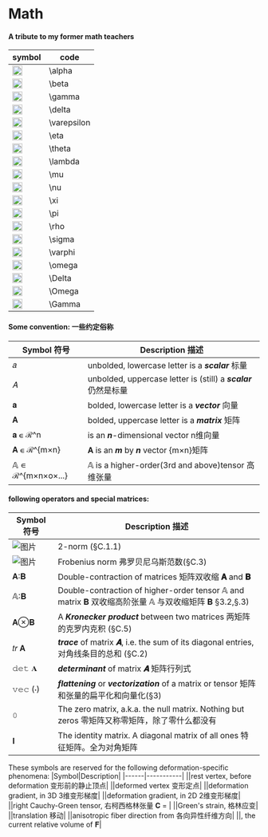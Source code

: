 # Math
#### A tribute to my former math teachers

|symbol|code  |
|------|------|
|<img width="20" alt="image" src="https://user-images.githubusercontent.com/31954987/231631633-e17cf44d-3096-4a00-8e0d-f2afb9cd6e15.png">|\alpha|
|<img width="20" alt="image" src="https://user-images.githubusercontent.com/31954987/231631793-84483f49-82ad-42cd-a187-a36055f7272b.png">|\beta |
|<img width="20" alt="image" src="https://user-images.githubusercontent.com/31954987/231631970-29dd084e-aab3-44b7-ae85-9c8d7ef75974.png">|\gamma|
|<img width="20" alt="image" src="https://user-images.githubusercontent.com/31954987/231632292-dde427f6-80ad-4813-a0b5-a039f3adb5da.png">|\delta|
|<img width="20" alt="image" src="https://user-images.githubusercontent.com/31954987/231651638-0cc674f8-6ddf-485e-b869-dd851f0db79d.png">|\varepsilon|
|<img width="20" alt="image" src="https://user-images.githubusercontent.com/31954987/231651851-ea26859f-da14-440a-86f1-f922cd02de7a.png">|\eta|
|<img width="20" alt="image" src="https://user-images.githubusercontent.com/31954987/231651924-5a792109-15ec-4ea7-8ea7-f8674fe1b4d3.png">|\theta|
|<img width="20" alt="image" src="https://user-images.githubusercontent.com/31954987/231652511-f2b9ef45-3d7d-4e2d-8142-f56e0835dc88.png">|\lambda|
|<img width="20" alt="image" src="https://user-images.githubusercontent.com/31954987/231652616-dd6aed1e-03f4-4458-b521-9821db23fea4.png">|\mu|
|<img width="20" alt="image" src="https://user-images.githubusercontent.com/31954987/231652853-412163cc-165f-45af-a07f-186a3db95e96.png">|\nu|
|<img width="20" alt="image" src="https://user-images.githubusercontent.com/31954987/231652947-892f3410-df9c-43b6-b89c-ff0dff8b0643.png">|\xi|
|<img width="20" alt="image" src="https://user-images.githubusercontent.com/31954987/231653185-165b60f2-6f67-4f1a-b350-fdfb49796956.png">|\pi|
|<img width="20" alt="image" src="https://user-images.githubusercontent.com/31954987/231653308-b30574cc-e0ea-4afd-a30a-904f6b179881.png">|\rho|
|<img width="20" alt="image" src="https://user-images.githubusercontent.com/31954987/231653708-cb4634f3-7032-4f46-9b14-f2d7fb0f07a1.png">|\sigma|
|<img width="20" alt="image" src="https://user-images.githubusercontent.com/31954987/231653781-75e33e50-7abc-4a90-929c-f84d4d167763.png">|\varphi|
|<img width="20" alt="image" src="https://user-images.githubusercontent.com/31954987/231654055-c2e5c740-fc21-4d2d-a623-de4b50711d1b.png">|\omega|
|<img width="20" alt="image" src="https://user-images.githubusercontent.com/31954987/231654120-22672f37-378d-4386-ab22-d224b9e52b9b.png">|\Delta|
|<img width="20" alt="image" src="https://user-images.githubusercontent.com/31954987/231654209-8b54ada7-cc43-4d20-ae3c-8237a3a22e0c.png">|\Omega|
|<img width="20" alt="image" src="https://user-images.githubusercontent.com/31954987/231654282-99b6cdcf-fee6-4a3f-85a8-3fc1e1ef1950.png">|\Gamma|

#### Some convention: 一些约定俗称

|Symbol 符号|Description 描述|
|----------|---------------|
|𝑎|unbolded, lowercase letter is a ***scalar*** 标量|
|𝐴|unbolded, uppercase letter is (still) a ***scalar*** 仍然是标量|
|𝐚|bolded, lowercase letter is a ***vector*** 向量|
|𝐀|bolded, uppercase letter is a ***matrix*** 矩阵|
|𝐚 ∊ ℛ^n|is an ***n***-dimensional vector n维向量|
|𝐀 ∊ ℛ^{m×n}|𝐀 is an ***m*** by ***n*** vector {m×n}矩阵|
|𝔸 ∊ ℛ^{m×n×o×...}|𝔸 is a higher-order(3rd and above)tensor 高维张量|

#### following operators and special matrices:

|Symbol 符号|Description 描述|
|----------|----------------|
|![图片](https://github.com/ChenxingWang93/Math/assets/31954987/240d2b17-9406-4509-980a-5f42b85b5be9)|2-norm (§C.1.1)|
|![图片](https://github.com/ChenxingWang93/Math/assets/31954987/ac29109d-1d31-40cb-bfc1-ec40e12d3ab3)|Frobenius norm 弗罗贝尼乌斯范数(§C.3)|
|𝐀∶𝐁|Double-contraction of matrices 矩阵双收缩 **𝐀** and **𝐁**|
|𝔸∶𝐁|Double-contraction of higher-order tensor 𝔸 and matrix 𝐁 双收缩高阶张量 𝔸 与双收缩矩阵 𝐁 §3.2,§.3)|
|𝐀⊗𝐁|A ***Kronecker product*** between two matrices 两矩阵的克罗内克积 (§C.5)|
|𝑡𝑟 𝐀|***trace*** of matrix ***𝐀***, i.e. the sum of its diagonal entries, 对角线条目的总和 (§C.2)|
|𝚍𝚎𝚝 𝐀|***determinant*** of matrix ***𝐀*** 矩阵行列式|
|𝚟𝚎𝚌 (⋅)|***flattening*** or ***vectorization*** of a matrix or tensor 矩阵和张量的扁平化和向量化(§3)|
|𝟶|The zero matrix, a.k.a. the null matrix. Nothing but zeros 零矩阵又称零矩阵，除了零什么都没有|
|𝚰|The identity matrix. A diagonal matrix of all ones 特征矩阵。全为对角矩阵|

These symbols are reserved for the following deformation-specific phenomena: 
|Symbol|Description|
|------|-----------|
||rest vertex, before deformation 变形前的静止顶点|
||deformed vertex 变形定点|
||deformation gradient, in 3D 3维变形梯度|
||deformation gradient, in 2D 2维变形梯度|
||right Cauchy-Green tensor, 右柯西格林张量 𝐂 = |
||Green's strain, 格林应变|
||translation 移动|
||anisotropic fiber direction from 各向异性纤维方向|
||, the current relative volume of 𝐅|
